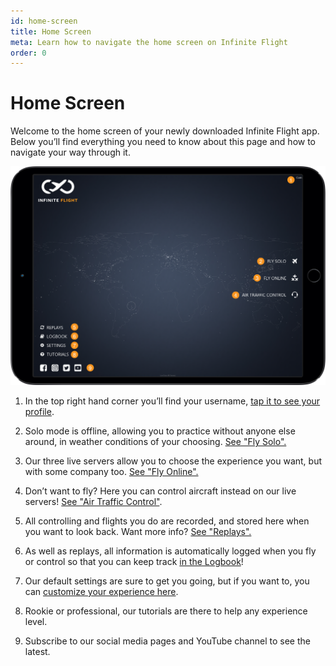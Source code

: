 ```yaml
---
id: home-screen
title: Home Screen
meta: Learn how to navigate the home screen on Infinite Flight
order: 0
---
```


# Home Screen

Welcome to the home screen of your newly downloaded Infinite Flight app. Below you’ll find everything you need to know about this page and how to navigate your way through it.

![Home Screen](_images\manual\frames\home-screen.png)

1. In the top right hand corner you’ll find your username, [tap it to see your profile](/docs/manual/main-menu/user-profile).

   

2. Solo mode is offline, allowing you to practice without anyone else around, in weather conditions of your choosing. [See "Fly Solo".](/docs/manual/main-menu/fly-solo)

   

3. Our three live servers allow you to choose the experience you want, but with some company too. [See "Fly Online".](/docs/manual/main-menu/fly-online)

   

4. Don’t want to fly? Here you can control aircraft instead on our live servers! [See "Air Traffic Control"](/docs/manual/main-menu/air-traffic-control).

   

5. All controlling and flights you do are recorded, and stored here when you want to look back. Want more info? [See "Replays".](/docs/manual/main-menu/replays)

   

6. As well as replays, all information is automatically logged when you fly or control so that you can keep track [in the Logbook](/docs/manual/main-menu/logbook)! 

   

7. Our default settings are sure to get you going, but if you want to, you can [customize your experience here](/docs/manual/main-menu/settings).

   

8. Rookie or professional, our tutorials are there to help any experience level.

   

9. Subscribe to our social media pages and YouTube channel to see the latest.

 